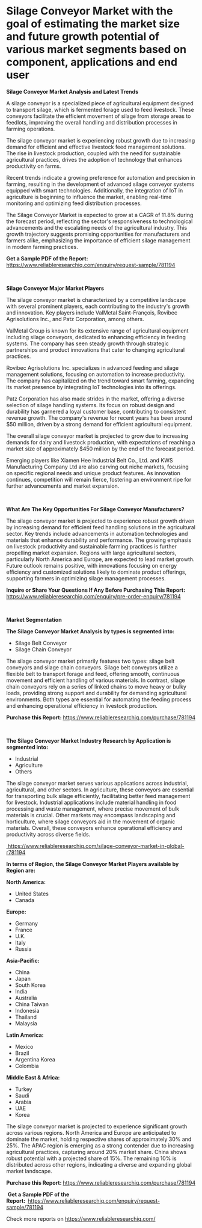 <p><h1>Silage Conveyor Market with the goal of estimating the market size and future growth potential of various market segments based on component, applications and end user</h1></p><p><strong>Silage Conveyor Market Analysis and Latest Trends</strong></p>
<p><p>A silage conveyor is a specialized piece of agricultural equipment designed to transport silage, which is fermented forage used to feed livestock. These conveyors facilitate the efficient movement of silage from storage areas to feedlots, improving the overall handling and distribution processes in farming operations. </p><p>The silage conveyor market is experiencing robust growth due to increasing demand for efficient and effective livestock feed management solutions. The rise in livestock production, coupled with the need for sustainable agricultural practices, drives the adoption of technology that enhances productivity on farms. </p><p>Recent trends indicate a growing preference for automation and precision in farming, resulting in the development of advanced silage conveyor systems equipped with smart technologies. Additionally, the integration of IoT in agriculture is beginning to influence the market, enabling real-time monitoring and optimizing feed distribution processes.</p><p>The Silage Conveyor Market is expected to grow at a CAGR of 11.8% during the forecast period, reflecting the sector's responsiveness to technological advancements and the escalating needs of the agricultural industry. This growth trajectory suggests promising opportunities for manufacturers and farmers alike, emphasizing the importance of efficient silage management in modern farming practices.</p></p>
<p><strong>Get a Sample PDF of the Report:&nbsp;</strong> <a href="https://www.reliableresearchiq.com/enquiry/request-sample/781194?utm_campaign=1141&utm_medium=2&utm_source=Github&utm_content=ia&utm_term=30122024&utm_id=silage-conveyor">https://www.reliableresearchiq.com/enquiry/request-sample/781194</a></p>
<p>&nbsp;</p>
<p><strong>Silage Conveyor Major Market Players</strong></p>
<p><p>The silage conveyor market is characterized by a competitive landscape with several prominent players, each contributing to the industry's growth and innovation. Key players include ValMetal Saint-François, Rovibec Agrisolutions Inc., and Patz Corporation, among others.</p><p>ValMetal Group is known for its extensive range of agricultural equipment including silage conveyors, dedicated to enhancing efficiency in feeding systems. The company has seen steady growth through strategic partnerships and product innovations that cater to changing agricultural practices. </p><p>Rovibec Agrisolutions Inc. specializes in advanced feeding and silage management solutions, focusing on automation to increase productivity. The company has capitalized on the trend toward smart farming, expanding its market presence by integrating IoT technologies into its offerings.</p><p>Patz Corporation has also made strides in the market, offering a diverse selection of silage handling systems. Its focus on robust design and durability has garnered a loyal customer base, contributing to consistent revenue growth. The company's revenue for recent years has been around $50 million, driven by a strong demand for efficient agricultural equipment.</p><p>The overall silage conveyor market is projected to grow due to increasing demands for dairy and livestock production, with expectations of reaching a market size of approximately $450 million by the end of the forecast period. </p><p>Emerging players like Xiamen Hee Industrial Belt Co., Ltd. and KWS Manufacturing Company Ltd are also carving out niche markets, focusing on specific regional needs and unique product features. As innovation continues, competition will remain fierce, fostering an environment ripe for further advancements and market expansion.</p></p>
<p>&nbsp;</p>
<p><strong>What Are The Key Opportunities For Silage Conveyor Manufacturers?</strong></p>
<p><p>The silage conveyor market is projected to experience robust growth driven by increasing demand for efficient feed handling solutions in the agricultural sector. Key trends include advancements in automation technologies and materials that enhance durability and performance. The growing emphasis on livestock productivity and sustainable farming practices is further propelling market expansion. Regions with large agricultural sectors, particularly North America and Europe, are expected to lead market growth. Future outlook remains positive, with innovations focusing on energy efficiency and customized solutions likely to dominate product offerings, supporting farmers in optimizing silage management processes.</p></p>
<p><strong>Inquire or Share Your Questions If Any Before Purchasing This Report:</strong> <a href="https://www.reliableresearchiq.com/enquiry/pre-order-enquiry/781194?utm_campaign=1141&utm_medium=2&utm_source=Github&utm_content=ia&utm_term=30122024&utm_id=silage-conveyor">https://www.reliableresearchiq.com/enquiry/pre-order-enquiry/781194</a></p>
<p>&nbsp;</p>
<p><strong>Market Segmentation</strong></p>
<p><strong>The Silage Conveyor Market Analysis by types is segmented into:</strong></p>
<p><ul><li>Silage Belt Conveyor</li><li>Silage Chain Conveyor</li></ul></p>
<p><p>The silage conveyor market primarily features two types: silage belt conveyors and silage chain conveyors. Silage belt conveyors utilize a flexible belt to transport forage and feed, offering smooth, continuous movement and efficient handling of various materials. In contrast, silage chain conveyors rely on a series of linked chains to move heavy or bulky loads, providing strong support and durability for demanding agricultural environments. Both types are essential for automating the feeding process and enhancing operational efficiency in livestock production.</p></p>
<p><strong>Purchase this Report:&nbsp;</strong><a href="https://www.reliableresearchiq.com/purchase/781194?utm_campaign=1141&utm_medium=2&utm_source=Github&utm_content=ia&utm_term=30122024&utm_id=silage-conveyor">https://www.reliableresearchiq.com/purchase/781194</a></p>
<p>&nbsp;</p>
<p><strong>The Silage Conveyor Market Industry Research by Application is segmented into:</strong></p>
<p><ul><li>Industrial</li><li>Agriculture</li><li>Others</li></ul></p>
<p><p>The silage conveyor market serves various applications across industrial, agricultural, and other sectors. In agriculture, these conveyors are essential for transporting bulk silage efficiently, facilitating better feed management for livestock. Industrial applications include material handling in food processing and waste management, where precise movement of bulk materials is crucial. Other markets may encompass landscaping and horticulture, where silage conveyors aid in the movement of organic materials. Overall, these conveyors enhance operational efficiency and productivity across diverse fields.</p></p>
<p><a href="https://www.reliableresearchiq.com/silage-conveyor-market-in-global-r781194?utm_campaign=1141&utm_medium=2&utm_source=Github&utm_content=ia&utm_term=30122024&utm_id=silage-conveyor">&nbsp;https://www.reliableresearchiq.com/silage-conveyor-market-in-global-r781194</a></p>
<p><strong>In terms of Region, the Silage Conveyor Market Players available by Region are:</strong></p>
<p>
    <p> <strong> North America: </strong>
        <ul>
            <li>United States</li>
            <li>Canada</li>
        </ul>
        </p> 
    <p> <strong> Europe: </strong>
        <ul>
            <li>Germany</li>
            <li>France</li>
            <li>U.K.</li>
            <li>Italy</li>
            <li>Russia</li>
        </ul>
        </p> 
    <p> <strong> Asia-Pacific: </strong>
        <ul>
            <li>China</li>
            <li>Japan</li>
            <li>South Korea</li>
            <li>India</li>
            <li>Australia</li>
            <li>China Taiwan</li>
            <li>Indonesia</li>
            <li>Thailand</li>
            <li>Malaysia</li>
        </ul>
        </p> 
    <p> <strong> Latin America: </strong>
        <ul>
            <li>Mexico</li>
            <li>Brazil</li>
            <li>Argentina Korea</li>
            <li>Colombia</li>
        </ul>
        </p> 
    <p> <strong> Middle East & Africa: </strong>
        <ul>
            <li>Turkey</li>
            <li>Saudi</li>
            <li>Arabia</li>
            <li>UAE</li>
            <li>Korea</li>
        </ul>
    </p>
    </p>
<p><p>The silage conveyor market is projected to experience significant growth across various regions. North America and Europe are anticipated to dominate the market, holding respective shares of approximately 30% and 25%. The APAC region is emerging as a strong contender due to increasing agricultural practices, capturing around 20% market share. China shows robust potential with a projected share of 15%. The remaining 10% is distributed across other regions, indicating a diverse and expanding global market landscape.</p></p>
<p><strong>Purchase this Report: </strong><a href="https://www.reliableresearchiq.com/purchase/781194?utm_campaign=1141&utm_medium=2&utm_source=Github&utm_content=ia&utm_term=30122024&utm_id=silage-conveyor">https://www.reliableresearchiq.com/purchase/781194</a></p>
<p>&nbsp;<strong>Get a Sample PDF of the Report:&nbsp;&nbsp;</strong><a href="https://www.reliableresearchiq.com/enquiry/request-sample/781194?utm_campaign=1141&utm_medium=2&utm_source=Github&utm_content=ia&utm_term=30122024&utm_id=silage-conveyor">https://www.reliableresearchiq.com/enquiry/request-sample/781194</a></p>
<p><strong></strong></p>
<p>Check more reports on <a href="https://www.reliableresearchiq.com/?utm_campaign=1141&utm_medium=2&utm_source=Github&utm_content=ia&utm_term=30122024&utm_id=silage-conveyor">https://www.reliableresearchiq.com/</a></p>